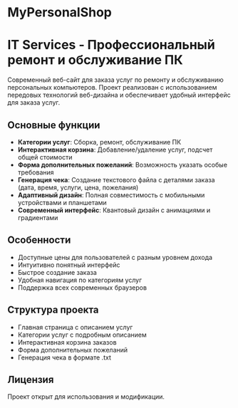 # MyPersonalShop
# IT Services - Профессиональный ремонт и обслуживание ПК

Современный веб-сайт для заказа услуг по ремонту и обслуживанию персональных компьютеров. Проект реализован с использованием передовых технологий веб-дизайна и обеспечивает удобный интерфейс для заказа услуг.

## Основные функции

- **Категории услуг**: Сборка, ремонт, обслуживание ПК
- **Интерактивная корзина**: Добавление/удаление услуг, подсчет общей стоимости
- **Форма дополнительных пожеланий**: Возможность указать особые требования
- **Генерация чека**: Создание текстового файла с деталями заказа (дата, время, услуги, цена, пожелания)
- **Адаптивный дизайн**: Полная совместимость с мобильными устройствами и планшетами
- **Современный интерфейс**: Квантовый дизайн с анимациями и градиентами

## Особенности

- Доступные цены для пользователей с разным уровнем дохода
- Интуитивно понятный интерфейс
- Быстрое создание заказа
- Удобная навигация по категориям услуг
- Поддержка всех современных браузеров

## Структура проекта

- Главная страница с описанием услуг
- Категории услуг с подробным описанием
- Интерактивная корзина заказов
- Форма дополнительных пожеланий
- Генерация чека в формате .txt

## Лицензия

Проект открыт для использования и модификации.
